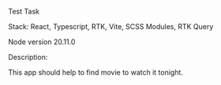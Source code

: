 Test Task

Stack: React, Typescript, RTK, Vite, SCSS Modules, RTK Query

Node version 20.11.0

Description: 

This app should help to find movie to watch it tonight.
